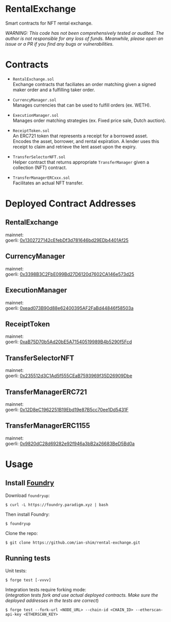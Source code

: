 # RentalExchange

Smart contracts for NFT rental exchange. 

_WARNING: This code has not been comprehensively tested or audited. The author is not responsible for any loss of funds. Meanwhile, please open an issue or a PR if you find any bugs or vulnerabilities._

# Contracts

- `RentalExchange.sol` \
Exchange contracts that faciliates an order matching given a signed maker order and a fulfilling taker order. 

- `CurrencyManager.sol` \
Manages currencies that can be used to fulfill orders (ex. WETH). 

- `ExecutionManager.sol` \
Manages order matching strategies (ex. Fixed price sale, Dutch auction).

- `ReceiptToken.sol` \
An ERC721 token that represents a receipt for a borrowed asset. Encodes the asset, borrower, and rental expiration. A lender uses this receipt to claim and retrieve the lent asset upon the expiry. 

- `TransferSelectorNFT.sol` \
Helper contract that returns appropriate `TransferManager` given a collection (NFT) contract.

- `TransferManagerERCxxx.sol` \
Facilitates an actual NFT transfer.

# Deployed Contract Addresses
## RentalExchange
mainnet: \
goerli: [0x1302727142cEfebDf3d781646bd29EDb4401Af25](https://goerli.etherscan.io/address/0x1302727142cefebdf3d781646bd29edb4401af25)

## CurrencyManager
mainnet: \
goerli: [0x3398B3C2FbE099Bd27D6120d7602CA146e573d25](https://goerli.etherscan.io/address/0x3398b3c2fbe099bd27d6120d7602ca146e573d25)

## ExecutionManager
mainnet: \
goerli: [0xead073B90d88e62400395AF2FaBd44846f58503a](https://goerli.etherscan.io/address/0xead073b90d88e62400395af2fabd44846f58503a)

## ReceiptToken
mainnet: \
goerli: [0xaB75D70b5Ad20bE5A71540519989B4b5290f5Fcd](https://goerli.etherscan.io/address/0xab75d70b5ad20be5a71540519989b4b5290f5fcd)

## TransferSelectorNFT
mainnet: \
goerli: [0x235512d3C1Ad5f555CEaB7593969f35D26909Dbe](https://goerli.etherscan.io/address/0x235512d3c1ad5f555ceab7593969f35d26909dbe)

## TransferManagerERC721
mainnet: \
goerli: [0x12D8eC1962251B19Ebd19e87B5cc70ee1Dd5431F](https://goerli.etherscan.io/address/0x12d8ec1962251b19ebd19e87b5cc70ee1dd5431f)

## TransferManagerERC1155
mainnet: \
goerli: [0x9820dC28d69282e92f946a3bB2a26683BeD5Bd0a](https://goerli.etherscan.io/address/0x9820dc28d69282e92f946a3bb2a26683bed5bd0a)

# Usage

## Install [Foundry](https://github.com/foundry-rs/foundry)
Download `foundryup`:
```
$ curl -L https://foundry.paradigm.xyz | bash
```
Then install Foundry:
```
$ foundryup
```

Clone the repo:
```
$ git clone https://github.com/ian-shim/rental-exchange.git
```

## Running tests
Unit tests:
```
$ forge test [-vvvv]
```

Integration tests require forking mode: \
(_integration tests fork and use actual deployed contracts. Make sure the deployed addresses in the tests are correct_)
```
$ forge test --fork-url <NODE_URL> --chain-id <CHAIN_ID> --etherscan-api-key <ETHERSCAN_KEY>
```
